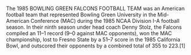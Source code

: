 The 1985 BOWLING GREEN FALCONS FOOTBALL TEAM was an American football team that represented Bowling Green University in the Mid-American Conference (MAC) during the 1985 NCAA Division I-A football season. In their ninth season under head coach Denny Stolz, the Falcons compiled an 11–1 record (9–0 against MAC opponents), won the MAC championship, lost to Fresno State by a 51–7 score in the 1985 California Bowl, and outscored their opponents by a combined total of 355 to 223.[1]
